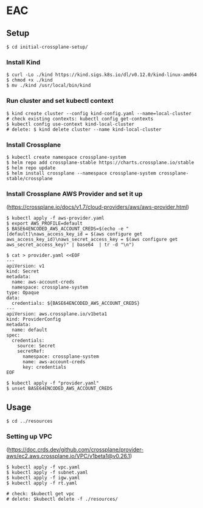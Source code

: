# EAC
## Setup
```
$ cd initial-crossplane-setup/
```
### Install Kind
```
$ curl -Lo ./kind https://kind.sigs.k8s.io/dl/v0.12.0/kind-linux-amd64
$ chmod +x ./kind
$ mv ./kind /usr/local/bin/kind
```
### Run cluster and set kubectl context
```
$ kind create cluster --config kind-config.yaml --name=local-cluster
# check existing contexts: kubectl config get-contexts
$ kubectl config use-context kind-local-cluster
# delete: $ kind delete cluster --name kind-local-cluster
```
### Install Crossplane
```
$ kubectl create namespace crossplane-system
$ helm repo add crossplane-stable https://charts.crossplane.io/stable
$ helm repo update
$ helm install crossplane --namespace crossplane-system crossplane-stable/crossplane

```
### Install Crossplane AWS Provider and set it up
(https://crossplane.io/docs/v1.7/cloud-providers/aws/aws-provider.html)
```
$ kubectl apply -f aws-provider.yaml
$ export AWS_PROFILE=default
$ BASE64ENCODED_AWS_ACCOUNT_CREDS=$(echo -e "[default]\naws_access_key_id = $(aws configure get aws_access_key_id)\naws_secret_access_key = $(aws configure get aws_secret_access_key)" | base64  | tr -d "\n")

$ cat > provider.yaml <<EOF
---
apiVersion: v1
kind: Secret
metadata:
  name: aws-account-creds
  namespace: crossplane-system
type: Opaque
data:
  credentials: ${BASE64ENCODED_AWS_ACCOUNT_CREDS}
---
apiVersion: aws.crossplane.io/v1beta1
kind: ProviderConfig
metadata:
  name: default
spec:
  credentials:
    source: Secret
    secretRef:
      namespace: crossplane-system
      name: aws-account-creds
      key: credentials
EOF

$ kubectl apply -f "provider.yaml"
$ unset BASE64ENCODED_AWS_ACCOUNT_CREDS
```

## Usage
```
$ cd ../resources
```
### Setting up VPC
(https://doc.crds.dev/github.com/crossplane/provider-aws/ec2.aws.crossplane.io/VPC/v1beta1@v0.26.1)
```
$ kubectl apply -f vpc.yaml
$ kubectl apply -f subnet.yaml
$ kubectl apply -f igw.yaml
$ kubectl apply -f rt.yaml

# check: $kubectl get vpc
# delete: $kubectl delete -f ./resources/
```
